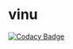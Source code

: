 # vinu
[![Codacy Badge](https://api.codacy.com/project/badge/Grade/4b1c3376f14a4743abaf2b14c47fde3c)](https://app.codacy.com/manual/monik145/vinu?utm_source=github.com&utm_medium=referral&utm_content=monik145/vinu&utm_campaign=Badge_Grade_Dashboard)